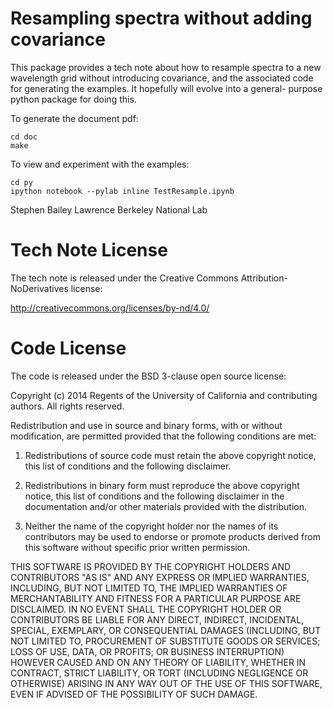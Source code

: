 Resampling spectra without adding covariance
============================================

This package provides a tech note about how to resample spectra to a new
wavelength grid without introducing covariance, and the associated code
for generating the examples.  It hopefully will evolve into a general-
purpose python package for doing this.

To generate the document pdf:

    cd doc
    make

To view and experiment with the examples:

    cd py
    ipython notebook --pylab inline TestResample.ipynb
    
Stephen Bailey
Lawrence Berkeley National Lab

Tech Note License
=================

The tech note is released under the Creative Commons
Attribution-NoDerivatives license:

http://creativecommons.org/licenses/by-nd/4.0/

Code License
============

The code is released under the BSD 3-clause open source license:

Copyright (c) 2014
Regents of the University of California and contributing authors.
All rights reserved.

Redistribution and use in source and binary forms, with or without
modification, are permitted provided that the following conditions are met:

1. Redistributions of source code must retain the above copyright notice, this
list of conditions and the following disclaimer.

2. Redistributions in binary form must reproduce the above copyright notice,
this list of conditions and the following disclaimer in the documentation
and/or other materials provided with the distribution.

3. Neither the name of the copyright holder nor the names of its contributors
may be used to endorse or promote products derived from this software without
specific prior written permission.

THIS SOFTWARE IS PROVIDED BY THE COPYRIGHT HOLDERS AND CONTRIBUTORS "AS IS"
AND ANY EXPRESS OR IMPLIED WARRANTIES, INCLUDING, BUT NOT LIMITED TO, THE
IMPLIED WARRANTIES OF MERCHANTABILITY AND FITNESS FOR A PARTICULAR PURPOSE ARE
DISCLAIMED. IN NO EVENT SHALL THE COPYRIGHT HOLDER OR CONTRIBUTORS BE LIABLE
FOR ANY DIRECT, INDIRECT, INCIDENTAL, SPECIAL, EXEMPLARY, OR CONSEQUENTIAL
DAMAGES (INCLUDING, BUT NOT LIMITED TO, PROCUREMENT OF SUBSTITUTE GOODS OR
SERVICES; LOSS OF USE, DATA, OR PROFITS; OR BUSINESS INTERRUPTION) HOWEVER
CAUSED AND ON ANY THEORY OF LIABILITY, WHETHER IN CONTRACT, STRICT LIABILITY,
OR TORT (INCLUDING NEGLIGENCE OR OTHERWISE) ARISING IN ANY WAY OUT OF THE USE
OF THIS SOFTWARE, EVEN IF ADVISED OF THE POSSIBILITY OF SUCH DAMAGE.




